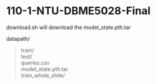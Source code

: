 # 110-1-NTU-DBME5028-Final

download.sh will download the model_state.pth.tar

datapath/
  >train/  
  >test/  
  >queries.csv  
  >model_state.pth.tar  
  >train_whole_slide/  



